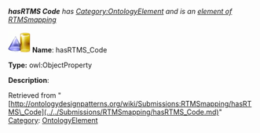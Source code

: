 ___hasRTMS Code__ has [Category:OntologyElement](../../Category/OntologyElement.md "Category:OntologyElement") and is an [element of](../../Property/ElementOf.md "Property:ElementOf") [RTMSmapping](../../Submissions/RTMSmapping.md "Submissions:RTMSmapping")_


  




[![ObjectProperty](../../images/thumb/c/c3/ObjectProperty.gif/45px-ObjectProperty.gif)](../../Image/ObjectProperty.gif.md "ObjectProperty")
__Name__: hasRTMS\_Code 


__Type:__ owl:ObjectProperty 


__Description__: 





Retrieved from "[http://ontologydesignpatterns.org/wiki/Submissions:RTMSmapping/hasRTMS\_Code](../../Submissions/RTMSmapping/hasRTMS_Code.md)"
 [Category](http://ontologydesignpatterns.org/wiki/Special:Categories "Special:Categories"): [OntologyElement](../../Category/OntologyElement.md "Category:OntologyElement")